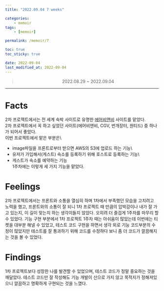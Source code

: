 ```yaml
---
title: "2022.09.04 7 weeks"

categories:
    - memoir
tags:
    - [memoir]

permalink: /memoir/7

toc: true
toc_sticky: true

date: 2022-09-04
last_modified_at: 2022-09-04
---
```


> <center> 2022.08.29 ~ 2022.09.04 </center>

---

# Facts

2차 프로젝트에서는 전 세계 숙박 사이트로 유명한 [에어비앤비](https://www.airbnb.co.kr/) 사이트를 맡았다.\
2차 프로젝트에서 꼭 하고 싶었던 사이트(에어비앤비, CGV, 번개장터, 원티드) 중 하나가 되어서 좋았다.\
이번 프로젝트에서 맡은 부분은\
 - image파일을 프론트로부터 받으면 AWS의 S3에 업로드 하는 기능\
 - 유저가 가입해서(게스트) 숙소를 등록하기 위해 호스트로 등록하는 기능\
 - 게스트가 숙소를 예약하는 기능\
1주차에는 이렇게 세 가지 기능을 맡았다.

# Feelings

2차 프로젝트에서는 프론트와 소통을 열심히 하며 1차에서 부족했던 모습을 고치려고 노력을 했고, 프론트와의 소통이 잘 되니 1차 프로젝트 때 만큼의 압박감이나 내가 잘 가고 있는지, 이 길이 맞는지 하는 생각이들지 않았다. 오히려 더 즐겁게 1주차를 마무리 할 수 있었다. 기능 구현 부분에서 1차 프로젝트 1주차 때는 아쉬움이 많았는데 이번에는 티켓을 대부분 해낼 수 있었고, 테스트 코드 구현을 하면서 생각 외로 기능 코드부분의 수정이 많았지만 테스트를 잘 통과하기 위해 코드를 수정하다 보니 좀 더 코드가 깔끔해지는 것을 볼 수 있었다.

# Findings

1차 프로젝트보다 성장한 나를 발견할 수 있었으며, 테스트 코드가 정말 중요하는 것을 깨달았다. 테스트 코드만 잘 작성해도 기능 개발이 산으로 가지 않고 목적지가 정해져있으니 깔끔하고 명확하게 구현되는 것을 느꼈다.
